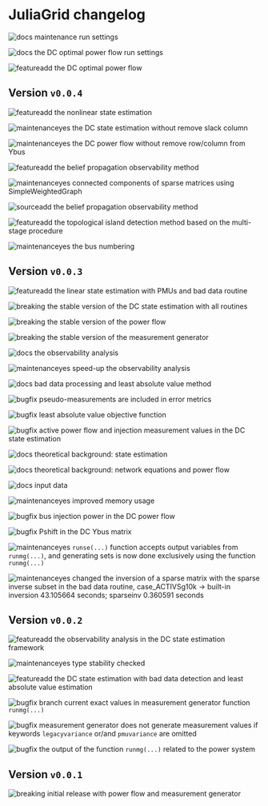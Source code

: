 # JuliaGrid changelog

![docs] maintenance run settings

![docs] the DC optimal power flow run settings

![featureadd] the DC optimal power flow

## Version `v0.0.4`

![featureadd] the nonlinear state estimation

![maintenanceyes] the DC state estimation without remove slack column

![maintenanceyes] the DC power flow without remove row/column from Ybus

![featureadd] the belief propagation observability method

![maintenanceyes] connected components of sparse matrices using SimpleWeightedGraph

![sourceadd] the belief propagation observability method

![featureadd] the topological island detection method based on the multi-stage procedure

![maintenanceyes] the bus numbering

## Version `v0.0.3`

![featureadd] the linear state estimation with PMUs and bad data routine

![breaking] the stable version of the DC state estimation with all routines

![breaking] the stable version of the power flow

![breaking] the stable version of the measurement generator

![docs] the observability analysis

![maintenanceyes] speed-up the observability analysis

![docs] bad data processing and least absolute value method

![bugfix] pseudo-measurements are included in error metrics

![bugfix] least absolute value objective function

![bugfix] active power flow and injection measurement values in the DC state estimation

![docs] theoretical background: state estimation

![docs] theoretical background: network equations and power flow

![docs] input data

![maintenanceyes] improved memory usage

![bugfix] bus injection power in the DC power flow

![bugfix] Pshift in the DC Ybus matrix

![maintenanceyes] `runse(...)` function accepts output variables from `runmg(...)`, and generating sets is now done exclusively using the function `runmg(...)`

![maintenanceyes] changed the inversion of a sparse matrix with the sparse inverse subset in the bad data routine, case_ACTIVSg10k -> built-in inversion 43.105664 seconds; sparseinv 0.360591 seconds


## Version `v0.0.2`

![featureadd] the observability analysis in the DC state estimation framework

![maintenanceyes] type stability checked

![featureadd] the DC state estimation with bad data detection and least absolute value estimation

![bugfix] branch current exact values in measurement generator function `runmg(...)`

![bugfix] measurement generator does not generate measurement values if keywords `legacyvariance` or/and `pmuvariance` are omitted

![bugfix] the output of the function `runmg(...)` related to the power system


## Version `v0.0.1`

![breaking] initial release with power flow and measurement generator


[breaking]: https://img.shields.io/badge/breaking-red.svg
[featureadd]: https://img.shields.io/badge/feature-add-brightgreen.svg
[maintenanceyes]: https://img.shields.io/badge/maintenance-yes-green.svg
[bugfix]: https://img.shields.io/badge/bug-fix-red.svg
[docs]: https://img.shields.io/badge/docs-update-blue.svg
[sourceadd]: https://img.shields.io/badge/source%20code-add-brightgreen
